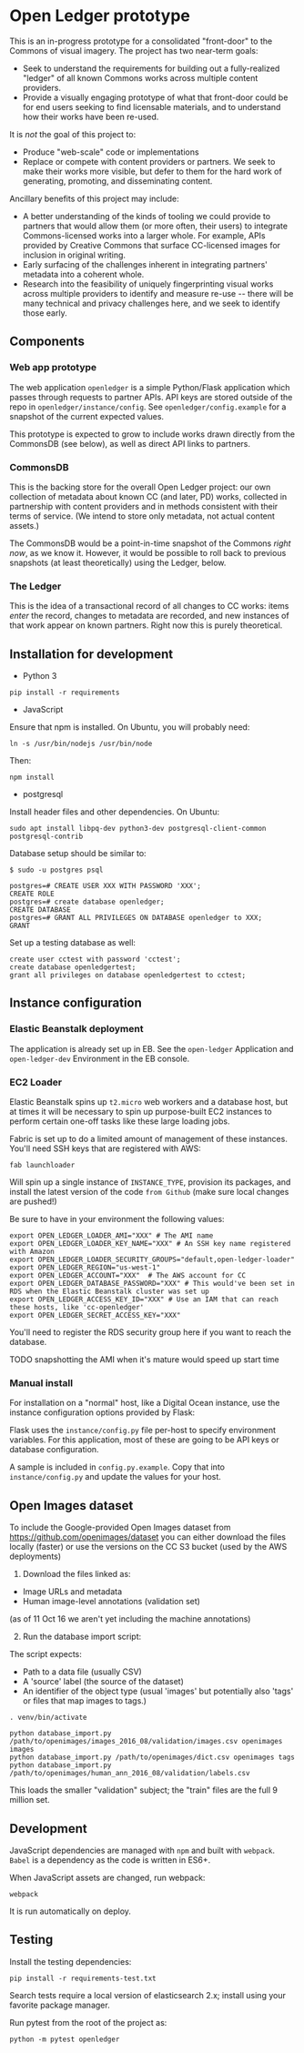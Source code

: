 # Open Ledger prototype

This is an in-progress prototype for a consolidated "front-door" to the
Commons of visual imagery. The project has two near-term goals:

* Seek to understand the requirements for building out a fully-realized "ledger"
 of all known Commons works across multiple content providers.
* Provide a visually engaging prototype of what that front-door could be for
end users seeking to find licensable materials, and to understand how their
works have been re-used.

It is _not_ the goal of this project to:

* Produce "web-scale" code or implementations
* Replace or compete with content providers or partners. We seek to make
their works more visible, but defer to them for the hard work of generating,
promoting, and disseminating content.

Ancillary benefits of this project may include:

* A better understanding of the kinds of tooling we could provide to partners
that would allow them (or more often, their users) to integrate Commons-licensed
works into a larger whole. For example, APIs provided by Creative Commons that
surface CC-licensed images for inclusion in original writing.
* Early surfacing of the challenges inherent in integrating partners' metadata
into a coherent whole.
* Research into the feasibility of uniquely fingerprinting visual works
across multiple providers to identify and measure re-use -- there will be many
technical and privacy challenges here, and we seek to identify those early.

## Components

### Web app prototype

The web application `openledger` is a simple Python/Flask application which
passes through requests to partner APIs. API keys are stored outside of the
repo in `openledger/instance/config`. See `openledger/config.example` for
a snapshot of the current expected values.

This prototype is expected to grow to include works drawn directly from the
CommonsDB (see below), as well as direct API links to partners.

### CommonsDB

This is the backing store for the overall Open Ledger project: our own
collection of metadata about known CC (and later, PD) works, collected in
partnership with content providers and in methods consistent with their
terms of service. (We intend to store only metadata, not actual content
assets.)

The CommonsDB would be a point-in-time snapshot of the Commons _right now_,
as we know it. However, it would be possible to roll back to previous
snapshots (at least theoretically) using the Ledger, below.

### The Ledger

This is the idea of a transactional record of all changes to CC works:
items _enter_ the record, changes to metadata are recorded, and new
instances of that work appear on known partners. Right now this is purely
theoretical.

## Installation for development

* Python 3

```
pip install -r requirements
```

* JavaScript

Ensure that npm is installed. On Ubuntu, you will probably need:

```
ln -s /usr/bin/nodejs /usr/bin/node
```

Then:

```
npm install
```

* postgresql

Install header files and other dependencies. On Ubuntu:

```
sudo apt install libpq-dev python3-dev postgresql-client-common postgresql-contrib
```

Database setup should be similar to:
```
$ sudo -u postgres psql

postgres=# CREATE USER XXX WITH PASSWORD 'XXX';
CREATE ROLE
postgres=# create database openledger;
CREATE DATABASE
postgres=# GRANT ALL PRIVILEGES ON DATABASE openledger to XXX;
GRANT
```

Set up a testing database as well:

```
create user cctest with password 'cctest';
create database openledgertest;
grant all privileges on database openledgertest to cctest;
```

## Instance configuration

### Elastic Beanstalk deployment

The application is already set up in EB. See the `open-ledger` Application and
`open-ledger-dev` Environment in the EB console.

### EC2 Loader

Elastic Beanstalk spins up `t2.micro` web workers and a database host, but
at times it will be necessary to spin up purpose-built EC2 instances to perform
certain one-off tasks like these large loading jobs.

Fabric is set up to do a limited amount of management of these instances. You'll
need SSH keys that are registered with AWS:

```
fab launchloader
```

Will spin up a single instance of `INSTANCE_TYPE`, provision its packages, and
install the latest version of the code `from Github` (make sure local changes are pushed!)

Be sure to have in your environment the following values:

```
export OPEN_LEDGER_LOADER_AMI="XXX" # The AMI name
export OPEN_LEDGER_LOADER_KEY_NAME="XXX" # An SSH key name registered with Amazon
export OPEN_LEDGER_LOADER_SECURITY_GROUPS="default,open-ledger-loader"
export OPEN_LEDGER_REGION="us-west-1"
export OPEN_LEDGER_ACCOUNT="XXX"  # The AWS account for CC
export OPEN_LEDGER_DATABASE_PASSWORD="XXX" # This would've been set in RDS when the Elastic Beanstalk cluster was set up
export OPEN_LEDGER_ACCESS_KEY_ID="XXX" # Use an IAM that can reach these hosts, like 'cc-openledger'
export OPEN_LEDGER_SECRET_ACCESS_KEY="XXX"
```

You'll need to register the RDS security group here if you want to reach the database.

TODO snapshotting the AMI when it's mature would speed up start time

### Manual install

For installation on a "normal" host, like a Digital Ocean instance, use the instance
configuration options provided by Flask:

Flask uses the `instance/config.py` file per-host to specify environment variables. For this application, most of these are going to be API keys or database configuration.

A sample is included in `config.py.example`. Copy that into `instance/config.py` and update the values for your host.

## Open Images dataset

To include the Google-provided Open Images dataset from  https://github.com/openimages/dataset
you can either download the files locally (faster) or use the versions
on the CC S3 bucket (used by the AWS deployments)

1. Download the files linked as:

* Image URLs and metadata
* Human image-level annotations (validation set)

(as of 11 Oct 16 we aren't yet including the machine annotations)

2. Run the database import script:

The script expects:

* Path to a data file (usually CSV)
* A 'source' label (the source of the dataset)
* An identifier of the object type (usual 'images' but potentially also 'tags' or files
that map images to tags.)

```
. venv/bin/activate

python database_import.py /path/to/openimages/images_2016_08/validation/images.csv openimages images
python database_import.py /path/to/openimages/dict.csv openimages tags
python database_import.py /path/to/openimages/human_ann_2016_08/validation/labels.csv
```

This loads the smaller "validation" subject; the "train" files are the full 9 million set.

## Development

JavaScript dependencies are managed with `npm` and built with `webpack`.
`Babel` is a dependency as the code is written in ES6+.

When JavaScript assets are changed, run webpack:

```
webpack
```

It is run automatically on deploy.

## Testing

Install the testing dependencies:

```
pip install -r requirements-test.txt
```

Search tests require a local version of elasticsearch 2.x; install using your favorite
package manager.

Run pytest from the root of the project as:

```
python -m pytest openledger
```
